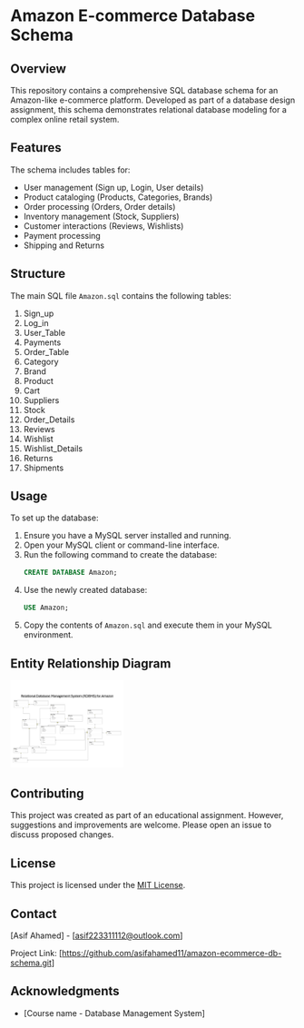 # Amazon E-commerce Database Schema

## Overview
This repository contains a comprehensive SQL database schema for an Amazon-like e-commerce platform. Developed as part of a database design assignment, this schema demonstrates relational database modeling for a complex online retail system.

## Features
The schema includes tables for:
- User management (Sign up, Login, User details)
- Product cataloging (Products, Categories, Brands)
- Order processing (Orders, Order details)
- Inventory management (Stock, Suppliers)
- Customer interactions (Reviews, Wishlists)
- Payment processing
- Shipping and Returns

## Structure
The main SQL file `Amazon.sql` contains the following tables:

1. Sign_up
2. Log_in
3. User_Table
4. Payments
5. Order_Table
6. Category
7. Brand
8. Product
9. Cart
10. Suppliers
11. Stock
12. Order_Details
13. Reviews
14. Wishlist
15. Wishlist_Details
16. Returns
17. Shipments

## Usage
To set up the database:

1. Ensure you have a MySQL server installed and running.
2. Open your MySQL client or command-line interface.
3. Run the following command to create the database:
   ```sql
   CREATE DATABASE Amazon;
   ```
4. Use the newly created database:
   ```sql
   USE Amazon;
   ```
5. Copy the contents of `Amazon.sql` and execute them in your MySQL environment.

## Entity Relationship Diagram
<img src="https://github.com/asifahamed11/amazon-ecommerce-db-schema/blob/main/amazon%20rdbms.jpg" alt="Home Screen Screenshot" title="Home Screen Screenshot" width="200"/>

## Contributing
This project was created as part of an educational assignment. However, suggestions and improvements are welcome. Please open an issue to discuss proposed changes.

## License
This project is licensed under the [MIT License](https://opensource.org/licenses/MIT).

## Contact
[Asif Ahamed] - [asif223311112@outlook.com]

Project Link: [https://github.com/asifahamed11/amazon-ecommerce-db-schema.git]

## Acknowledgments
- [Course name - Database Management System]
